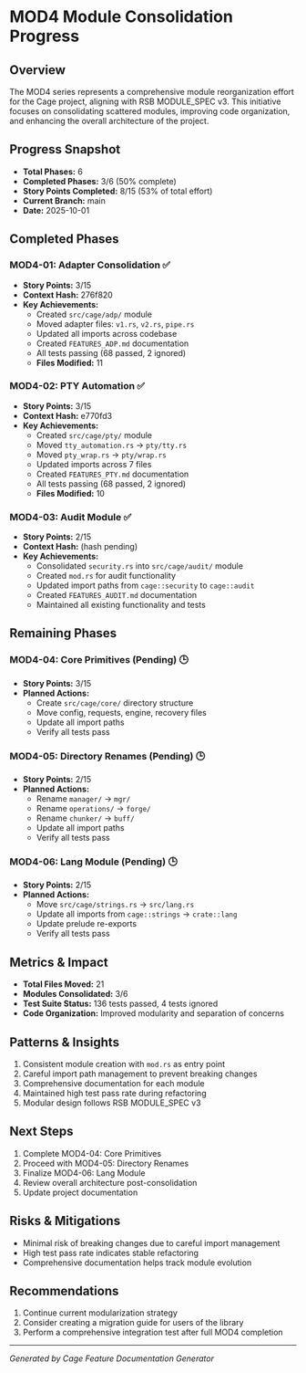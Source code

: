 # MOD4 Module Consolidation Progress

## Overview
The MOD4 series represents a comprehensive module reorganization effort for the Cage project, aligning with RSB MODULE_SPEC v3. This initiative focuses on consolidating scattered modules, improving code organization, and enhancing the overall architecture of the project.

## Progress Snapshot
- **Total Phases:** 6
- **Completed Phases:** 3/6 (50% complete)
- **Story Points Completed:** 8/15 (53% of total effort)
- **Current Branch:** main
- **Date:** 2025-10-01

## Completed Phases

### MOD4-01: Adapter Consolidation ✅
- **Story Points:** 3/15
- **Context Hash:** 276f820
- **Key Achievements:**
  * Created `src/cage/adp/` module
  * Moved adapter files: `v1.rs`, `v2.rs`, `pipe.rs`
  * Updated all imports across codebase
  * Created `FEATURES_ADP.md` documentation
  * All tests passing (68 passed, 2 ignored)
  * **Files Modified:** 11

### MOD4-02: PTY Automation ✅
- **Story Points:** 3/15
- **Context Hash:** e770fd3
- **Key Achievements:**
  * Created `src/cage/pty/` module
  * Moved `tty_automation.rs` → `pty/tty.rs`
  * Moved `pty_wrap.rs` → `pty/wrap.rs`
  * Updated imports across 7 files
  * Created `FEATURES_PTY.md` documentation
  * All tests passing (68 passed, 2 ignored)
  * **Files Modified:** 10

### MOD4-03: Audit Module ✅
- **Story Points:** 2/15
- **Context Hash:** (hash pending)
- **Key Achievements:**
  * Consolidated `security.rs` into `src/cage/audit/` module
  * Created `mod.rs` for audit functionality
  * Updated import paths from `cage::security` to `cage::audit`
  * Created `FEATURES_AUDIT.md` documentation
  * Maintained all existing functionality and tests

## Remaining Phases

### MOD4-04: Core Primitives (Pending) 🕒
- **Story Points:** 3/15
- **Planned Actions:**
  * Create `src/cage/core/` directory structure
  * Move config, requests, engine, recovery files
  * Update all import paths
  * Verify all tests pass

### MOD4-05: Directory Renames (Pending) 🕒
- **Story Points:** 2/15
- **Planned Actions:**
  * Rename `manager/` → `mgr/`
  * Rename `operations/` → `forge/`
  * Rename `chunker/` → `buff/`
  * Update all import paths
  * Verify all tests pass

### MOD4-06: Lang Module (Pending) 🕒
- **Story Points:** 2/15
- **Planned Actions:**
  * Move `src/cage/strings.rs` → `src/lang.rs`
  * Update all imports from `cage::strings` → `crate::lang`
  * Update prelude re-exports
  * Verify all tests pass

## Metrics & Impact
- **Total Files Moved:** 21
- **Modules Consolidated:** 3/6
- **Test Suite Status:** 136 tests passed, 4 tests ignored
- **Code Organization:** Improved modularity and separation of concerns

## Patterns & Insights
1. Consistent module creation with `mod.rs` as entry point
2. Careful import path management to prevent breaking changes
3. Comprehensive documentation for each module
4. Maintained high test pass rate during refactoring
5. Modular design follows RSB MODULE_SPEC v3

## Next Steps
1. Complete MOD4-04: Core Primitives
2. Proceed with MOD4-05: Directory Renames
3. Finalize MOD4-06: Lang Module
4. Review overall architecture post-consolidation
5. Update project documentation

## Risks & Mitigations
- Minimal risk of breaking changes due to careful import management
- High test pass rate indicates stable refactoring
- Comprehensive documentation helps track module evolution

## Recommendations
1. Continue current modularization strategy
2. Consider creating a migration guide for users of the library
3. Perform a comprehensive integration test after full MOD4 completion

---

*Generated by Cage Feature Documentation Generator*